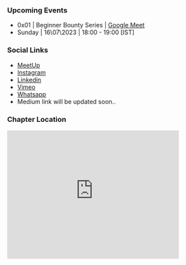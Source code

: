 ### Upcoming Events
*  0x01  | Beginner Bounty Series | <a href="https://meet.google.com/czx-jzsa-zez" target="_blank">Google Meet </a>
* Sunday | 16\07\2023 | 18:00 - 19:00 [IST]

### Social Links
* [MeetUp](https://www.meetup.com/owasp-kaithal-chapter/)
* [Instagram](https://www.instagram.com/owaspkaithal/)
* [Linkedin](https://www.linkedin.com/company/owasp-kaithal/)
* [Vimeo](https://vimeo.com/user204064127)
* [Whatsapp](https://chat.whatsapp.com/FZHHqjr7FkY8FwybShoRD8)
* Medium link will be updated soon..

### Chapter Location
<iframe src="https://www.google.com/maps/embed?pb=!1m18!1m12!1m3!1d55400.13099295678!2d76.40759465!3d29.791859500000005!2m3!1f0!2f0!3f0!3m2!1i1024!2i768!4f13.1!3m3!1m2!1s0x3911e08dac154357%3A0x16304e0c21f6a395!2sKaithal%2C%20Haryana%20136027!5e0!3m2!1sen!2sin!4v1689137425918!5m2!1sen!2sin" width="400" height="300" style="border:0;" allowfullscreen="" loading="lazy" referrerpolicy="no-referrer-when-downgrade"></iframe>





